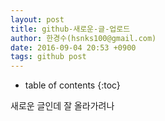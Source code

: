 ```yaml
---
layout: post
title: github-새로운-글-업로드
author: 한경수(hsnks100@gmail.com)
date: 2016-09-04 20:53 +0900
tags: github post
---
```

* table of contents
{:toc}

새로운 글인데 잘 올라가려나 


